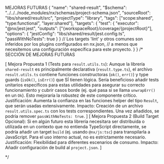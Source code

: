 MEJORAS FUTURAS
{
  "name": "shared-result",
  "$schema": "../../../node_modules/nx/schemas/project-schema.json",
  "sourceRoot": "libs/shared/result/src",
  "projectType": "library",
  "tags": ["scope:shared", "type:functional", "layer:shared"],
  "targets": {
    "test": {
      "executor": "@nx/jest:jest",
      "outputs": ["{workspaceRoot}/coverage/{projectRoot}"],
      "options": {
        "jestConfig": "libs/shared/result/jest.config.ts",
        "passWithNoTests": true
      }
    }
    // Los targets 'lint' y otros comunes son inferidos por los plugins configurados en nx.json,
    // a menos que necesitemos una configuración específica para este proyecto.
  }
}
/* SECCIÓN DE MEJORAS FUTURAS

[
  Mejora Propuesta 1 (Tests para `result.utils.ts`): Aunque la librería `shared-result` es principalmente declarativa (`result.type.ts`), el archivo `result.utils.ts` contiene funciones constructoras (`ok()`, `err()`) y type guards (`isOk()`, `isErr()`) que SÍ tienen lógica. Sería beneficioso añadir tests unitarios específicos para estas utilidades para asegurar su correcto funcionamiento y cubrir casos borde (ej. qué pasa si se llama `unwrapErr()` en un `Ok`). Esto mejoraría la robustez de este componente crítico.
  Justificación: Aumenta la confianza en las funciones helper del tipo `Result`, que serán usadas extensivamente.
  Impacto: Creación de un archivo `result.utils.spec.ts` con los tests correspondientes. Una vez añadidos, se podría remover `passWithNoTests: true`.
]
[
  Mejora Propuesta 2 (Build Target Opcional): Si en algún futuro esta librería necesitara ser distribuida o utilizada en un contexto que no entienda TypeScript directamente, se podría añadir un target `build` (ej. usando `@nx/js:tsc`) para transpilarla a JavaScript. Para el uso interno actual, no es estrictamente necesario.
  Justificación: Flexibilidad para diferentes escenarios de consumo.
  Impacto: Añadir configuración de build al `project.json`.
]

*/
